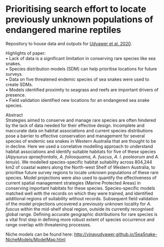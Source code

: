 # Prioritising search effort to locate previously unknown populations of endangered marine reptiles
Repository to house data and outputs for [Udyawer et al. 2020](https://www.sciencedirect.com/science/article/pii/S2351989420300585).

Highlights of paper: <br>
• Lack of data is a significant limitation in conserving rare species like sea snakes.<br>
• Species distribution models (SDM) can help prioritise locations for future surveys.<br>
• Data on five threatened endemic species of sea snakes were used to create SDMs.<br>
• Models identified proximity to seagrass and reefs are important drivers of presence.<br>
• Field validation identified new locations for an endangered sea snake species.<br>

Abstract<br>
Strategies aimed to conserve and manage rare species are often hindered by the lack of data needed for their effective design. Incomplete and inaccurate data on habitat associations and current species distributions pose a barrier to effective conservation and management for several species of endemic sea snakes in Western Australia that are thought to be in decline. Here we used a correlative modelling approach to understand habitat associations and identify suitable habitats for five of these species (_Aipysurus apraefrontalis_, _A. foliosquama_, _A. fuscus_, _A. l. pooleorum_ and _A. tenuis_). We modelled species-specific habitat suitability across 804,244 km2 of coastal waters along the North-west Shelf of Western Australia, to prioritise future survey regions to locate unknown populations of these rare species. Model projections were also used to quantify the effectiveness of current spatial management strategies (Marine Protected Areas) in conserving important habitats for these species. Species-specific models matched well with the records on which they were trained, and identified additional regions of suitability without records. Subsequent field validation of the model projections uncovered a previously unknown locality for _A. fuscus_ within the mid-shelf shoal region, outside its currently recognised global range. Defining accurate geographic distributions for rare species is a vital first step in defining more robust extent of species occurrence and range overlap with threatening processes.

Niche models can be found here: http://vinayudyawer.github.io/SeaSnake-NicheModels/ModelMap.html
